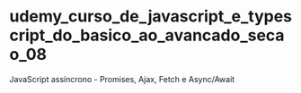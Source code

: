 # udemy_curso_de_javascript_e_typescript_do_basico_ao_avancado_secao_08
JavaScript assíncrono - Promises, Ajax, Fetch e Async/Await
